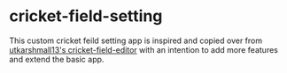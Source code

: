 # cricket-field-setting

This custom cricket feild setting app is inspired and copied over from [utkarshmall13's cricket-field-editor](https://utkarshmall13.github.io/cricket-field-editor/) with an intention to add more features and extend the basic app.
